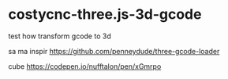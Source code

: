 # costycnc-three.js-3d-gcode
test how transform gcode to 3d

sa ma inspir https://github.com/penneydude/three-gcode-loader

cube https://codepen.io/nufftalon/pen/xGmrpo
